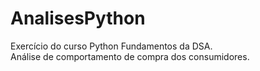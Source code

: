 # AnalisesPython
Exercício do curso Python Fundamentos da DSA.<br>
Análise de comportamento de compra dos consumidores.

